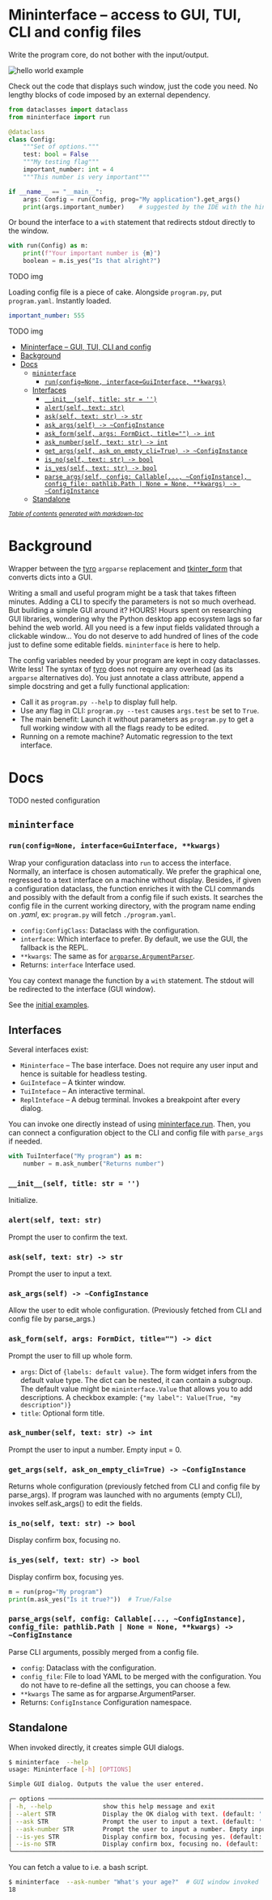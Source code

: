 # Mininterface – access to GUI, TUI, CLI and config files

Write the program core, do not bother with the input/output.

![hello world example](asset/hello-world.png "A minimal use case")

Check out the code that displays such window, just the code you need. No lengthy blocks of code imposed by an external dependency.

```python
from dataclasses import dataclass
from mininterface import run

@dataclass
class Config:
    """Set of options."""
    test: bool = False
    """My testing flag"""
    important_number: int = 4
    """This number is very important"""

if __name__ == "__main__":
    args: Config = run(Config, prog="My application").get_args()
    print(args.important_number)    # suggested by the IDE with the hint text "This number is very important"
```

Or bound the interface to a `with` statement that redirects stdout directly to the window.

```python
with run(Config) as m:
    print(f"Your important number is {m}")
    boolean = m.is_yes("Is that alright?")
```

TODO img

Loading config file is a piece of cake. Alongside `program.py`, put `program.yaml`. Instantly loaded.

```yaml
important_number: 555
```

TODO img

- [Mininterface – GUI, TUI, CLI and config](#mininterface-gui-tui-cli-and-config)
- [Background](#background)
- [Docs](#docs)
  * [`mininterface`](#mininterface)
    + [`run(config=None, interface=GuiInterface, **kwargs)`](#runconfignone-interfaceguiinterface-kwargs)
  * [Interfaces](#interfaces)
    + [`__init__(self, title: str = '')`](#__init__self-title-str--)
    + [`alert(self, text: str)`](#alert-self-text-str)
    + [`ask(self, text: str) -> str`](#ask-self-text-str-str)
    + [`ask_args(self) -> ~ConfigInstance`](#ask-args-self-configinstance)
    + [`ask_form(self, args: FormDict, title="") -> int`](#ask-form-self-args-FormDict-title)
    + [`ask_number(self, text: str) -> int`](#ask-number-self-text-str-int)
    + [`get_args(self, ask_on_empty_cli=True) -> ~ConfigInstance`](#get-args-self-ask-on-empty-cli-true-configinstance)
    + [`is_no(self, text: str) -> bool`](#is-no-self-text-str-bool)
    + [`is_yes(self, text: str) -> bool`](#is-yes-self-text-str-bool)
    + [`parse_args(self, config: Callable[..., ~ConfigInstance], config_file: pathlib.Path | None = None, **kwargs) -> ~ConfigInstance`](#parse-args-self-config-callable-configinstance-config-file-pathlibpath-none-none-kwargs-configinstance)
  * [Standalone](#standalone)

<small><i><a href='http://ecotrust-canada.github.io/markdown-toc/'>Table of contents generated with markdown-toc</a></i></small>


# Background

Wrapper between the [tyro](https://github.com/brentyi/tyro) `argparse` replacement and [tkinter_form](https://github.com/JohanEstebanCuervo/tkinter_form/) that converts dicts into a GUI.

Writing a small and useful program might be a task that takes fifteen minutes. Adding a CLI to specify the parameters is not so much overhead. But building a simple GUI around it? HOURS! Hours spent on researching GUI libraries, wondering why the Python desktop app ecosystem lags so far behind the web world. All you need is a few input fields validated through a clickable window... You do not deserve to add hundred of lines of the code just to define some editable fields. `mininterface` is here to help.

The config variables needed by your program are kept in cozy dataclasses. Write less! The syntax of [tyro](https://github.com/brentyi/tyro) does not require any overhead (as its `argparse` alternatives do). You just annotate a class attribute, append a simple docstring and get a fully functional application:
* Call it as `program.py --help` to display full help.
* Use any flag in CLI: `program.py --test`  causes `args.test` be set to `True`.
* The main benefit: Launch it without parameters as `program.py` to get a full working window with all the flags ready to be edited.
* Running on a remote machine? Automatic regression to the text interface.

# Docs

TODO nested configuration


## `mininterface`

### `run(config=None, interface=GuiInterface, **kwargs)`
Wrap your configuration dataclass into `run` to access the interface. Normally, an interface is chosen automatically. We prefer the graphical one, regressed to a text interface on a machine without display.
Besides, if given a configuration dataclass, the function enriches it with the CLI commands and possibly with the default from a config file if such exists. It searches the config file in the current working directory, with the program name ending on *.yaml*, ex: `program.py` will fetch `./program.yaml`.

* `config:ConfigClass`: Dataclass with the configuration.
* `interface`: Which interface to prefer. By default, we use the GUI, the fallback is the REPL.
* `**kwargs`: The same as for [`argparse.ArgumentParser`](https://docs.python.org/3/library/argparse.html).
* Returns: `interface` Interface used.

You cay context manage the function by a `with` statement. The stdout will be redirected to the interface (GUI window).

See the [initial examples](#mininterface-gui-tui-cli-and-config).

## Interfaces

Several interfaces exist:

* `Mininterface` – The base interface. Does not require any user input and hence is suitable for headless testing.
* `GuiInteface` – A tkinter window.
* `TuiInteface` – An interactive terminal.
* `ReplInteface` – A debug terminal. Invokes a breakpoint after every dialog.

You can invoke one directly instead of using [mininterface.run](#run-config-none-interface-guiinterface-kwargs). Then, you can connect a configuration object to the CLI and config file with `parse_args` if needed.

```python
with TuiInterface("My program") as m:
    number = m.ask_number("Returns number")
```

### `__init__(self, title: str = '')`
Initialize.
### `alert(self, text: str)`
Prompt the user to confirm the text.
### `ask(self, text: str) -> str`
Prompt the user to input a text.
### `ask_args(self) -> ~ConfigInstance`
Allow the user to edit whole configuration. (Previously fetched from CLI and config file by parse_args.)
### `ask_form(self, args: FormDict, title="") -> dict`
Prompt the user to fill up whole form.
* `args`: Dict of `{labels: default value}`. The form widget infers from the default value type.
  The dict can be nested, it can contain a subgroup.
  The default value might be `mininterface.Value` that allows you to add descriptions.
  A checkbox example: `{"my label": Value(True, "my description")}`
* `title`: Optional form title.
### `ask_number(self, text: str) -> int`
Prompt the user to input a number. Empty input = 0.
### `get_args(self, ask_on_empty_cli=True) -> ~ConfigInstance`
Returns whole configuration (previously fetched from CLI and config file by parse_args).
If program was launched with no arguments (empty CLI), invokes self.ask_args() to edit the fields.
### `is_no(self, text: str) -> bool`
Display confirm box, focusing no.
### `is_yes(self, text: str) -> bool`
Display confirm box, focusing yes.

```python
m = run(prog="My program")
print(m.ask_yes("Is it true?"))  # True/False
```

### `parse_args(self, config: Callable[..., ~ConfigInstance], config_file: pathlib.Path | None = None, **kwargs) -> ~ConfigInstance`
Parse CLI arguments, possibly merged from a config file.
* `config`: Dataclass with the configuration.
* `config_file`: File to load YAML to be merged with the configuration. You do not have to re-define all the settings, you can choose a few.
* `**kwargs` The same as for argparse.ArgumentParser.
* Returns: `ConfigInstance` Configuration namespace.

## Standalone

When invoked directly, it creates simple GUI dialogs.

```bash
$ mininterface  --help
usage: Mininterface [-h] [OPTIONS]

Simple GUI dialog. Outputs the value the user entered.

╭─ options ─────────────────────────────────────────────────────────────────────────────────╮
│ -h, --help              show this help message and exit                                   │
│ --alert STR             Display the OK dialog with text. (default: '')                    │
│ --ask STR               Prompt the user to input a text. (default: '')                    │
│ --ask-number STR        Prompt the user to input a number. Empty input = 0. (default: '') │
│ --is-yes STR            Display confirm box, focusing yes. (default: '')                  │
│ --is-no STR             Display confirm box, focusing no. (default: '')                   │
╰───────────────────────────────────────────────────────────────────────────────────────────╯
```

You can fetch a value to i.e. a bash script.

```bash
$ mininterface  --ask-number "What's your age?"  # GUI window invoked
18
```